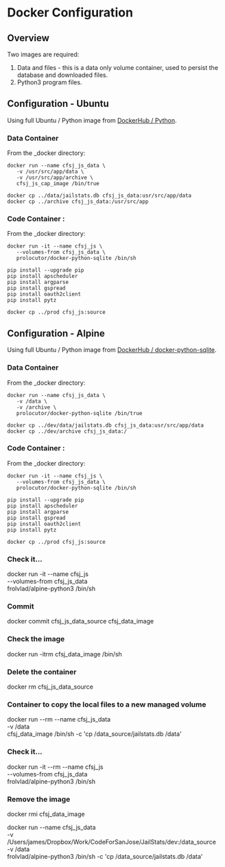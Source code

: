 # Docker Configuration

## Overview
Two images are required:
1. Data and files - this is a data only volume container, used to persist the database and downloaded files.
2. Python3 program files.


## Configuration - Ubuntu
Using full Ubuntu / Python image from [DockerHub / Python](https://hub.docker.com/_/python/).

### Data Container

From the _docker directory:
	
	docker run --name cfsj_js_data \
	   -v /usr/src/app/data \
	   -v /usr/src/app/archive \
	   cfsj_js_cap_image /bin/true 

	docker cp ../data/jailstats.db cfsj_js_data:usr/src/app/data
	docker cp ../archive cfsj_js_data:/usr/src/app

### Code Container :

From the _docker directory:
	
	docker run -it --name cfsj_js \
	   --volumes-from cfsj_js_data \
	   prolocutor/docker-python-sqlite /bin/sh
	
	pip install --upgrade pip
	pip install apscheduler
	pip install argparse
	pip install gspread
	pip install oauth2client
	pip install pytz

	docker cp ../prod cfsj_js:source
	
## Configuration - Alpine
Using full Ubuntu / Python image from [DockerHub / docker-python-sqlite](https://hub.docker.com/r/prolocutor/docker-python-sqlite/).


### Data Container

From the _docker directory:
	
	docker run --name cfsj_js_data \
	   -v /data \
	   -v /archive \
	   prolocutor/docker-python-sqlite /bin/true 

	docker cp ../dev/data/jailstats.db cfsj_js_data:usr/src/app/data
	docker cp ../dev/archive cfsj_js_data:/

### Code Container :

From the _docker directory:
	
	docker run -it --name cfsj_js \
	   --volumes-from cfsj_js_data \
	   prolocutor/docker-python-sqlite /bin/sh
	
	pip install --upgrade pip
	pip install apscheduler
	pip install argparse
	pip install gspread
	pip install oauth2client
	pip install pytz

	docker cp ../prod cfsj_js:source

### Check it...
docker run -it --name cfsj_js \
	--volumes-from cfsj_js_data \
	frolvlad/alpine-python3 /bin/sh



### Commit
docker commit cfsj_js_data_source cfsj_data_image

### Check the image
docker run -itrm cfsj_data_image /bin/sh

### Delete the container
docker rm cfsj_js_data_source


### Container to copy the local files to a new managed volume
docker run --rm --name cfsj_js_data \
	-v /data \
	cfsj_data_image /bin/sh -c 'cp /data_source/jailstats.db /data'

### Check it...
docker run -it --rm --name cfsj_js \
	--volumes-from cfsj_js_data \
	frolvlad/alpine-python3 /bin/sh

### Remove the image
docker rmi cfsj_data_image





docker run --name cfsj_js_data \
	-v /Users/james/Dropbox/Work/CodeForSanJose/JailStats/dev:/data_source \
	-v /data \
	frolvlad/alpine-python3 /bin/sh -c 'cp /data_source/jailstats.db /data'

